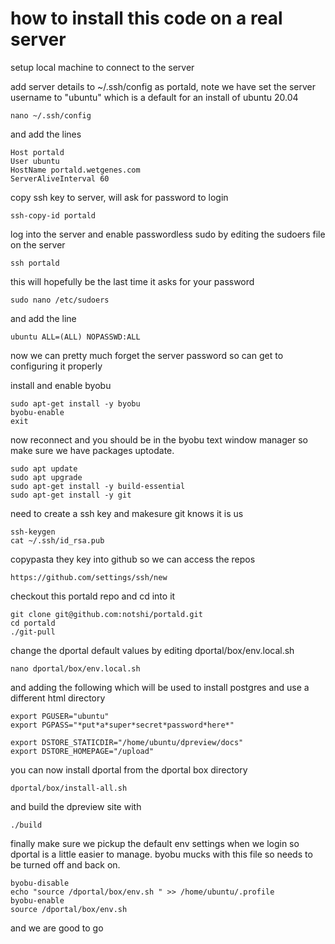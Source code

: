 # how to install this code on a real server

setup local machine to connect to the server


add server details to ~/.ssh/config as portald, note we have set the 
server username to "ubuntu" which is a default for an install of ubuntu 
20.04

	nano ~/.ssh/config

and add the lines

	Host portald
	User ubuntu
	HostName portald.wetgenes.com
	ServerAliveInterval 60


copy ssh key to server, will ask for password to login

	ssh-copy-id portald



log into the server and enable passwordless sudo by editing the sudoers 
file on the server

	ssh portald

this will hopefully be the last time it asks for your password
	
	sudo nano /etc/sudoers

and add the line
	
	ubuntu ALL=(ALL) NOPASSWD:ALL


now we can pretty much forget the server password so can get to 
configuring it properly

install and enable byobu

	sudo apt-get install -y byobu
	byobu-enable
	exit
	
now reconnect and you should be in the byobu text window manager so 
make sure we have packages uptodate.

	sudo apt update
	sudo apt upgrade
	sudo apt-get install -y build-essential
	sudo apt-get install -y git

need to create a ssh key and makesure git knows it is us

	ssh-keygen
	cat ~/.ssh/id_rsa.pub

copypasta they key into github so we can access the repos

	https://github.com/settings/ssh/new

checkout this portald repo and cd into it

	git clone git@github.com:notshi/portald.git
	cd portald
	./git-pull

change the dportal default values by editing dportal/box/env.local.sh

	nano dportal/box/env.local.sh

and adding the following which will be used to install postgres and use a
different html directory

	export PGUSER="ubuntu"
	export PGPASS="*put*a*super*secret*password*here*"

	export DSTORE_STATICDIR="/home/ubuntu/dpreview/docs"
	export DSTORE_HOMEPAGE="/upload"

you can now install dportal from the dportal box directory

	dportal/box/install-all.sh

and build the dpreview site with

	./build

finally make sure we pickup the default env settings when we login so 
dportal is a little easier to manage. byobu mucks with this file so 
needs to be turned off and back on.

	byobu-disable
	echo "source /dportal/box/env.sh " >> /home/ubuntu/.profile
	byobu-enable
	source /dportal/box/env.sh

and we are good to go
